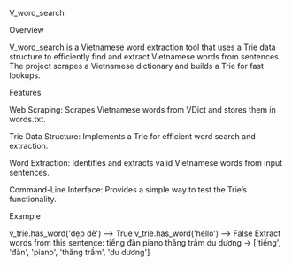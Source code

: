 V_word_search

Overview

V_word_search is a Vietnamese word extraction tool that uses a Trie data structure to efficiently find and extract Vietnamese words from sentences. The project scrapes a Vietnamese dictionary and builds a Trie for fast lookups.

Features

Web Scraping: Scrapes Vietnamese words from VDict and stores them in words.txt.

Trie Data Structure: Implements a Trie for efficient word search and extraction.

Word Extraction: Identifies and extracts valid Vietnamese words from input sentences.

Command-Line Interface: Provides a simple way to test the Trie’s functionality.

Example

v_trie.has_word('đẹp đẽ') --> True
v_trie.has_word('hello') --> False
Extract words from this sentence: tiếng đàn piano thăng trầm du dương -> ['tiếng', 'đàn', 'piano', 'thăng trầm', 'du dương']
